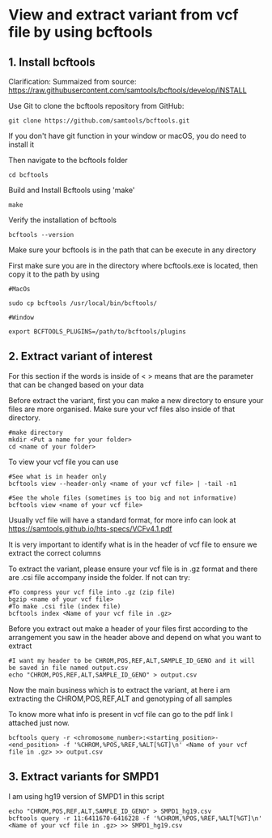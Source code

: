 # View and extract variant from vcf file by using bcftools
## 1. Install bcftools 
Clarification: Summaized from source: https://raw.githubusercontent.com/samtools/bcftools/develop/INSTALL

Use Git to clone the bcftools repository from GitHub:
```
git clone https://github.com/samtools/bcftools.git
```

If you don't have git function in your window or macOS, you do need to install it

Then navigate to the bcftools folder
```
cd bcftools
```
Build and Install Bcftools using 'make'
```
make
```
Verify the installation of bcftools
```
bcftools --version
```
Make sure your bcftools is in the path that can be execute in any directory

First make sure you are in the directory where bcftools.exe is located, then copy it to the path by using
```
#MacOs

sudo cp bcftools /usr/local/bin/bcftools/

#Window

export BCFTOOLS_PLUGINS=/path/to/bcftools/plugins
```

## 2. Extract variant of interest

For this section if the words is inside of <  > means that are the parameter that can be changed based on your data

Before extract the variant, first you can make a new directory to ensure your files are more organised. Make sure your vcf files also inside of that directory. 
```
#make directory
mkdir <Put a name for your folder>
cd <name of your folder>
```

To view your vcf file you can use
```
#See what is in header only
bcftools view --header-only <name of your vcf file> | -tail -n1

#See the whole files (sometimes is too big and not informative)
bcftools view <name of your vcf file>
```

Usually vcf file will have a standard format, for more info can look at https://samtools.github.io/hts-specs/VCFv4.1.pdf

It is very important to identify what is in the header of vcf file to ensure we extract the correct columns

To extract the variant, please ensure your vcf file is in .gz format and there are .csi file accompany inside the folder. If not can try:
```
#To compress your vcf file into .gz (zip file)
bgzip <name of your vcf file>
#To make .csi file (index file)
bcftools index <Name of your vcf file in .gz>
```

Before you extract out make a header of your files first according to the arrangement you saw in the header above and depend on what you want to extract
```
#I want my header to be CHROM,POS,REF,ALT,SAMPLE_ID_GENO and it will be saved in file named output.csv
echo "CHROM,POS,REF,ALT,SAMPLE_ID_GENO" > output.csv
```

Now the main business which is to extract the variant, at here i am extracting the CHROM,POS,REF,ALT and genotyping of all samples

To know more what info is present in vcf file can go to the pdf link I attached just now.
```
bcftools query -r <chromosome_number>:<starting_position>-<end_position> -f '%CHROM,%POS,%REF,%ALT[%GT]\n' <Name of your vcf file in .gz> >> output.csv
```

## 3. Extract variants for SMPD1

I am using hg19 version of SMPD1 in this script
```
echo "CHROM,POS,REF,ALT,SAMPLE_ID_GENO" > SMPD1_hg19.csv
bcftools query -r 11:6411670-6416228 -f '%CHROM,%POS,%REF,%ALT[%GT]\n' <Name of your vcf file in .gz> >> SMPD1_hg19.csv
```




